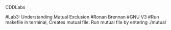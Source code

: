 CDDLabs


#Lab3: Understanding Mutual Exclusion
#Ronan Brennan
#GNU V3
#Run makefile in terminal, Creates mutual file. Run mutual file by entering ./mutual
